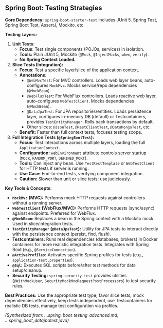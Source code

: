 ## Spring Boot: Testing Strategies

**Core Dependency:** `spring-boot-starter-test` includes JUnit 5, Spring Test, Spring Boot Test, AssertJ, Mockito, etc.

**Testing Layers:**
1.  **Unit Tests:**
    *   **Focus:** Test single components (POJOs, services) in isolation.
    *   **Tools:** Plain JUnit 5, Mockito (`@Mock`, `@InjectMocks`, `when`, `verify`).
    *   **No Spring Context Loaded.**
2.  **Slice Tests (Integration):**
    *   **Focus:** Test a specific layer/slice of the application context.
    *   **Annotations:**
        *   `@WebMvcTest`: For MVC controllers. Loads web layer beans, auto-configures `MockMvc`. Mocks service/repo dependencies (`@MockBean`).
        *   `@WebFluxTest`: For WebFlux controllers. Loads reactive web layer, auto-configures `WebTestClient`. Mocks dependencies (`@MockBean`).
        *   `@DataJpaTest`: For JPA repositories/entities. Loads persistence layer, configures in-memory DB (default) or Testcontainers, provides `TestEntityManager`. Rolls back transactions by default.
        *   Other slices: `@JsonTest`, `@RestClientTest`, `@DataMongoTest`, etc.
    *   **Benefit:** Faster than full context tests, focuses testing scope.
3.  **Full Integration Tests (`@SpringBootTest`):**
    *   **Focus:** Test interactions across multiple layers, loading the full `ApplicationContext`.
    *   **Configuration:** `webEnvironment` attribute controls server startup (`MOCK`, `RANDOM_PORT`, `DEFINED_PORT`).
    *   **Tools:** Can inject any bean. Use `TestRestTemplate` or `WebTestClient` for HTTP tests if server is running.
    *   **Use Case:** End-to-end tests, verifying component integration.
    *   **Caution:** Slower than unit or slice tests; use judiciously.

**Key Tools & Concepts:**
*   **`MockMvc` (MVC):** Performs mock HTTP requests against controllers without a running server.
*   **`WebTestClient` (WebFlux/MVC):** Performs HTTP requests (sync/async) against endpoints. Preferred for WebFlux.
*   **`@MockBean`:** Replaces a bean in the Spring context with a Mockito mock. Used in slice/integration tests.
*   **`TestEntityManager` (`@DataJpaTest`):** Utility for JPA tests to interact directly with the persistence context (persist, find, flush).
*   **Testcontainers:** Runs real dependencies (databases, brokers) in Docker containers for more realistic integration tests. Integrates with Spring Boot (e.g., `@ServiceConnection`).
*   **`@ActiveProfiles`:** Activates specific Spring profiles for tests (e.g., `application-test.properties`).
*   **`@Sql`:** Executes SQL scripts before/after test methods for data setup/cleanup.
*   **Security Testing:** `spring-security-test` provides utilities (`@WithMockUser`, `SecurityMockMvcRequestPostProcessors`) to test security rules.

**Best Practices:** Use the appropriate test type, favor slice tests, mock dependencies effectively, keep tests independent, use Testcontainers for realistic DB tests, manage test configuration via profiles.

*(Synthesized from: ...spring_boot_testing_advanced.md, ...spring_boot_datajpatest.java)*
